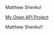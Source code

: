 Matthew Shenko!

[My Open API Project](https://github.com/shenkoshenkoshenko/Matt-Shenko-open-api)

Matthew Shenko!!